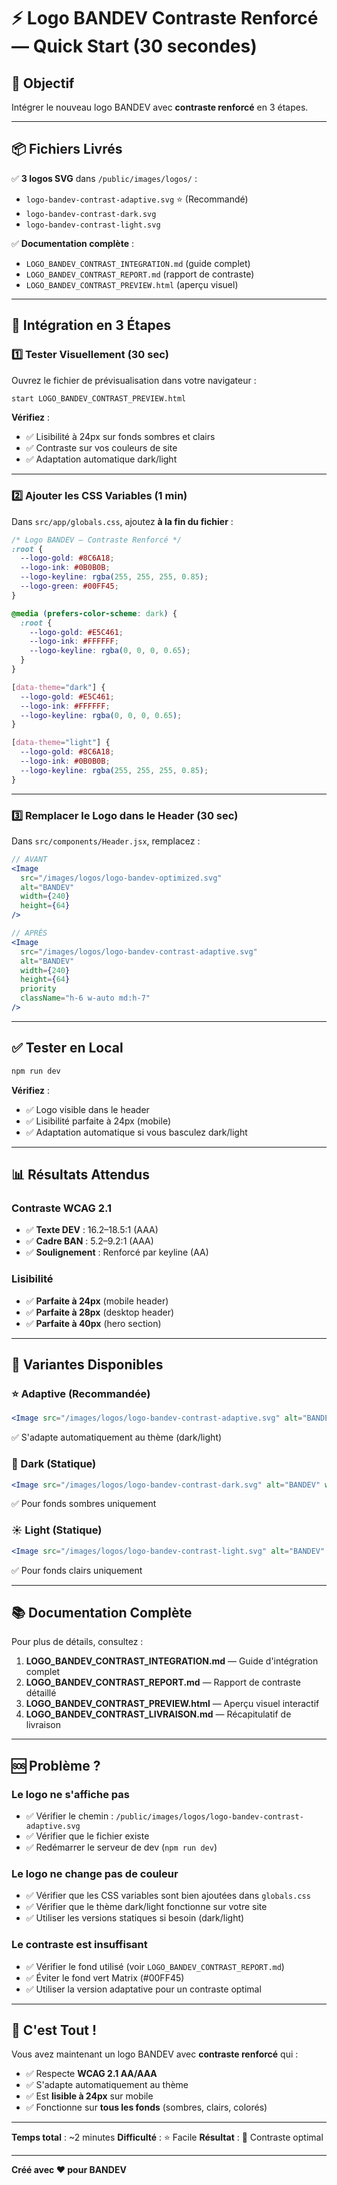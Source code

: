 # ⚡ Logo BANDEV Contraste Renforcé — Quick Start (30 secondes)

## 🎯 Objectif
Intégrer le nouveau logo BANDEV avec **contraste renforcé** en 3 étapes.

---

## 📦 Fichiers Livrés

✅ **3 logos SVG** dans `/public/images/logos/` :
- `logo-bandev-contrast-adaptive.svg` ⭐ (Recommandé)
- `logo-bandev-contrast-dark.svg`
- `logo-bandev-contrast-light.svg`

✅ **Documentation complète** :
- `LOGO_BANDEV_CONTRAST_INTEGRATION.md` (guide complet)
- `LOGO_BANDEV_CONTRAST_REPORT.md` (rapport de contraste)
- `LOGO_BANDEV_CONTRAST_PREVIEW.html` (aperçu visuel)

---

## 🚀 Intégration en 3 Étapes

### 1️⃣ Tester Visuellement (30 sec)

Ouvrez le fichier de prévisualisation dans votre navigateur :

```bash
start LOGO_BANDEV_CONTRAST_PREVIEW.html
```

**Vérifiez** :
- ✅ Lisibilité à 24px sur fonds sombres et clairs
- ✅ Contraste sur vos couleurs de site
- ✅ Adaptation automatique dark/light

---

### 2️⃣ Ajouter les CSS Variables (1 min)

Dans `src/app/globals.css`, ajoutez **à la fin du fichier** :

```css
/* Logo BANDEV — Contraste Renforcé */
:root {
  --logo-gold: #8C6A18;
  --logo-ink: #0B0B0B;
  --logo-keyline: rgba(255, 255, 255, 0.85);
  --logo-green: #00FF45;
}

@media (prefers-color-scheme: dark) {
  :root {
    --logo-gold: #E5C461;
    --logo-ink: #FFFFFF;
    --logo-keyline: rgba(0, 0, 0, 0.65);
  }
}

[data-theme="dark"] {
  --logo-gold: #E5C461;
  --logo-ink: #FFFFFF;
  --logo-keyline: rgba(0, 0, 0, 0.65);
}

[data-theme="light"] {
  --logo-gold: #8C6A18;
  --logo-ink: #0B0B0B;
  --logo-keyline: rgba(255, 255, 255, 0.85);
}
```

---

### 3️⃣ Remplacer le Logo dans le Header (30 sec)

Dans `src/components/Header.jsx`, remplacez :

```jsx
// AVANT
<Image 
  src="/images/logos/logo-bandev-optimized.svg" 
  alt="BANDEV" 
  width={240} 
  height={64} 
/>

// APRÈS
<Image 
  src="/images/logos/logo-bandev-contrast-adaptive.svg" 
  alt="BANDEV" 
  width={240} 
  height={64} 
  priority
  className="h-6 w-auto md:h-7"
/>
```

---

## ✅ Tester en Local

```bash
npm run dev
```

**Vérifiez** :
- ✅ Logo visible dans le header
- ✅ Lisibilité parfaite à 24px (mobile)
- ✅ Adaptation automatique si vous basculez dark/light

---

## 📊 Résultats Attendus

### Contraste WCAG 2.1
- ✅ **Texte DEV** : 16.2–18.5:1 (AAA)
- ✅ **Cadre BAN** : 5.2–9.2:1 (AAA)
- ✅ **Soulignement** : Renforcé par keyline (AA)

### Lisibilité
- ✅ **Parfaite à 24px** (mobile header)
- ✅ **Parfaite à 28px** (desktop header)
- ✅ **Parfaite à 40px** (hero section)

---

## 🎨 Variantes Disponibles

### ⭐ Adaptive (Recommandée)
```jsx
<Image src="/images/logos/logo-bandev-contrast-adaptive.svg" alt="BANDEV" width={240} height={64} />
```
✅ S'adapte automatiquement au thème (dark/light)

### 🌙 Dark (Statique)
```jsx
<Image src="/images/logos/logo-bandev-contrast-dark.svg" alt="BANDEV" width={240} height={64} />
```
✅ Pour fonds sombres uniquement

### ☀️ Light (Statique)
```jsx
<Image src="/images/logos/logo-bandev-contrast-light.svg" alt="BANDEV" width={240} height={64} />
```
✅ Pour fonds clairs uniquement

---

## 📚 Documentation Complète

Pour plus de détails, consultez :

1. **LOGO_BANDEV_CONTRAST_INTEGRATION.md** — Guide d'intégration complet
2. **LOGO_BANDEV_CONTRAST_REPORT.md** — Rapport de contraste détaillé
3. **LOGO_BANDEV_CONTRAST_PREVIEW.html** — Aperçu visuel interactif
4. **LOGO_BANDEV_CONTRAST_LIVRAISON.md** — Récapitulatif de livraison

---

## 🆘 Problème ?

### Le logo ne s'affiche pas
- ✅ Vérifier le chemin : `/public/images/logos/logo-bandev-contrast-adaptive.svg`
- ✅ Vérifier que le fichier existe
- ✅ Redémarrer le serveur de dev (`npm run dev`)

### Le logo ne change pas de couleur
- ✅ Vérifier que les CSS variables sont bien ajoutées dans `globals.css`
- ✅ Vérifier que le thème dark/light fonctionne sur votre site
- ✅ Utiliser les versions statiques si besoin (dark/light)

### Le contraste est insuffisant
- ✅ Vérifier le fond utilisé (voir `LOGO_BANDEV_CONTRAST_REPORT.md`)
- ✅ Éviter le fond vert Matrix (#00FF45)
- ✅ Utiliser la version adaptative pour un contraste optimal

---

## 🎉 C'est Tout !

Vous avez maintenant un logo BANDEV avec **contraste renforcé** qui :
- ✅ Respecte **WCAG 2.1 AA/AAA**
- ✅ S'adapte automatiquement au thème
- ✅ Est **lisible à 24px** sur mobile
- ✅ Fonctionne sur **tous les fonds** (sombres, clairs, colorés)

---

**Temps total** : ~2 minutes
**Difficulté** : ⭐ Facile
**Résultat** : 🎯 Contraste optimal

---

**Créé avec ❤️ pour BANDEV**